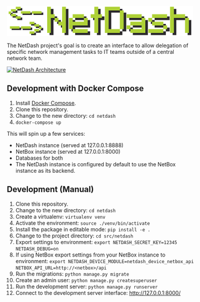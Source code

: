 ![NetDash](docs/netdash-logo-small.png)

The NetDash project's goal is to create an interface to allow delegation of specific network management tasks to IT teams outside of a central network team. 

[![NetDash Architecture](https://docs.google.com/drawings/d/e/2PACX-1vQEr6ikrwHVAFtjBPgm5zIL8UZib4GsF8H3KgNbUxm5o9MhwRb_vgnz_gG_bUHd03ORH6RiCo2OFFCj/pub?h=800)](https://docs.google.com/drawings/d/1A859k49JQTn8-IcRoAqisa9Si5KzwJtGTJynPENe2cU/edit)

## Development with Docker Compose

1. Install [Docker Compose](https://docs.docker.com/compose/).
2. Clone this repository.
3. Change to the new directory: `cd netdash`
4. `docker-compose up`

This will spin up a few services:
  - NetDash instance (served at 127.0.0.1:8888)
  - NetBox instance (served at 127.0.0.1:8000)
  - Databases for both
  - The NetDash instance is configured by default to use the NetBox instance as its backend.

## Development (Manual)

1. Clone this repository.
2. Change to the new directory: `cd netdash`
3. Create a virtualenv: `virtualenv venv`
4. Activate the environment: `source ./venv/bin/activate`
5. Install the package in editable mode: `pip install -e .`
6. Change to the project directory: `cd src/netdash`
7. Export settings to environment: `export NETDASH_SECRET_KEY=12345 NETDASH_DEBUG=on`
8. If using NetBox export settings from your NetBox instance to environment: `export NETDASH_DEVICE_MODULE=netdash_device_netbox_api NETBOX_API_URL=http://<netbox>/api`
9. Run the migrations: `python manage.py migrate`
10. Create an admin user: `python manage.py createsuperuser`
11. Run the development server: `python manage.py runserver`
12. Connect to the development server interface: <http://127.0.0.1:8000/>
